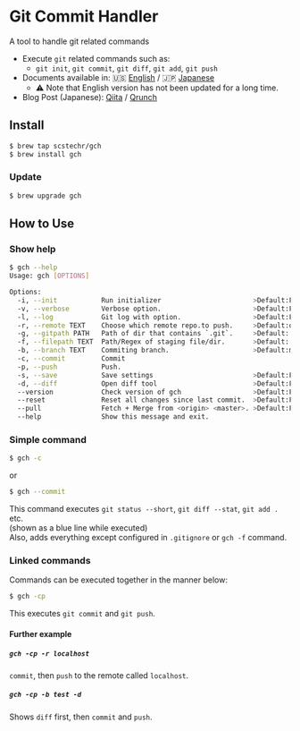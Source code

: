 # Git Commit Handler
A tool to handle git related commands

- Execute `git` related commands such as:
	- `git init`, `git commit`, `git diff`, `git add`, `git push`
- Documents available in: :us: [English](doc/gch_doc_en.md) / :jp: [Japanese](doc/gch_doc_jp.md)
	- :warning: Note that English version has not been updated for a long time.
- Blog Post (Japanese): [Qiita](https://qiita.com/Scstechr/items/53e3e326c4caa6dc2307) / [Qrunch](https://scstechr.qrunch.io/entries/Jmdclx72XYk2F5Pa)

## Install

```bash
$ brew tap scstechr/gch
$ brew install gch
```

### Update

```bash
$ brew upgrade gch
```
## How to Use

### Show help

```bash
$ gch --help
Usage: gch [OPTIONS]

Options:
  -i, --init           Run initializer                       >Default:False
  -v, --verbose        Verbose option.                       >Default:False
  -l, --log            Git log with option.                  >Default:False
  -r, --remote TEXT    Choose which remote repo.to push.     >Default:origin
  -g, --gitpath PATH   Path of dir that contains `.git`.     >Default:.
  -f, --filepath TEXT  Path/Regex of staging file/dir.       >Default:.
  -b, --branch TEXT    Commiting branch.                     >Default:master
  -c, --commit         Commit
  -p, --push           Push.
  -s, --save           Save settings                         >Default:False
  -d, --diff           Open diff tool                        >Default:False
  --version            Check version of gch                  >Default:False
  --reset              Reset all changes since last commit.  >Default:False
  --pull               Fetch + Merge from <origin> <master>. >Default:False
  --help               Show this message and exit.
```
### Simple command

```bash
$ gch -c
```

or 

```bash
$ gch --commit
```

This command executes `git status --short`, `git diff --stat`, `git add .` etc.  
(shown as a blue line while executed)  
Also, adds everything except configured in `.gitignore` or `gch -f` command.  

### Linked commands

Commands can be executed together in the manner below:

```bash
$ gch -cp
```

This executes `git commit` and `git push`.

#### Further example

##### `gch -cp -r localhost`
`commit`, then `push` to the remote called `localhost`.
##### `gch -cp -b test -d`
Shows `diff` first, then `commit` and `push`.




